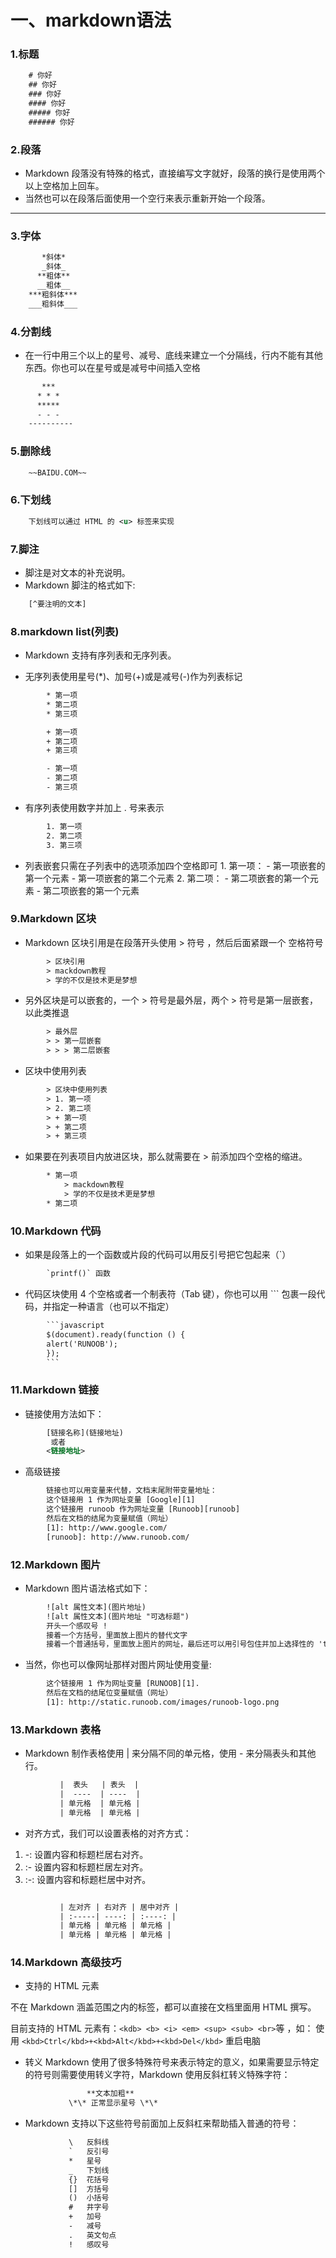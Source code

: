 # 一、markdown语法

### 1.标题

```xml
    # 你好
    ## 你好
    ### 你好
    #### 你好
    ##### 你好
    ###### 你好
```

### 2.段落

* Markdown 段落没有特殊的格式，直接编写文字就好，段落的换行是使用两个以上空格加上回车。
* 当然也可以在段落后面使用一个空行来表示重新开始一个段落。

***

### 3.字体

```xml
       *斜体*
       _斜体_
      **粗体**
      __粗体__
    ***粗斜体***
    ___粗斜体___
```

### 4.分割线

* 在一行中用三个以上的星号、减号、底线来建立一个分隔线，行内不能有其他东西。你也可以在星号或是减号中间插入空格

```xml
       ***
      * * *
      *****
      - - -
    ----------
```

### 5.删除线

```xml
    ~~BAIDU.COM~~
```

### 6.下划线

```xml
    下划线可以通过 HTML 的 <u> 标签来实现
```

### 7.脚注

* 脚注是对文本的补充说明。
* Markdown 脚注的格式如下:

```xml
    [^要注明的文本]
```

### 8.markdown list(列表)

* Markdown 支持有序列表和无序列表。

* 无序列表使用星号(*)、加号(+)或是减号(-)作为列表标记

```xml
        * 第一项
        * 第二项
        * 第三项

        + 第一项
        + 第二项
        + 第三项

        - 第一项
        - 第二项
        - 第三项
```

* 有序列表使用数字并加上 . 号来表示

```xml
        1. 第一项
        2. 第二项
        3. 第三项
```

* 列表嵌套只需在子列表中的选项添加四个空格即可
        1. 第一项：
            - 第一项嵌套的第一个元素
            - 第一项嵌套的第二个元素
        2. 第二项：
            - 第二项嵌套的第一个元素
            - 第二项嵌套的第一个元素

### 9.Markdown 区块

* Markdown 区块引用是在段落开头使用 > 符号 ，然后后面紧跟一个 空格符号

```xml
        > 区块引用
        > mackdown教程
        > 学的不仅是技术更是梦想
```

* 另外区块是可以嵌套的，一个 > 符号是最外层，两个 > 符号是第一层嵌套，以此类推退

```xml
        > 最外层
        > > 第一层嵌套
        > > > 第二层嵌套
```

* 区块中使用列表

```xml
        > 区块中使用列表
        > 1. 第一项
        > 2. 第二项
        > + 第一项
        > + 第二项
        > + 第三项
```

* 如果要在列表项目内放进区块，那么就需要在 > 前添加四个空格的缩进。

```xml
        * 第一项
            > mackdown教程
            > 学的不仅是技术更是梦想
        * 第二项
```

### 10.Markdown 代码

* 如果是段落上的一个函数或片段的代码可以用反引号把它包起来（`）

```xml
        `printf()` 函数
```

* 代码区块使用 4 个空格或者一个制表符（Tab 键），你也可以用 ``` 包裹一段代码，并指定一种语言（也可以不指定）

```xml
        ```javascript
        $(document).ready(function () {
        alert('RUNOOB');
        });
        ```
```

### 11.Markdown 链接

* 链接使用方法如下：

```xml
        [链接名称](链接地址)
         或者
        <链接地址>
```

* 高级链接

```xml
        链接也可以用变量来代替，文档末尾附带变量地址：
        这个链接用 1 作为网址变量 [Google][1]
        这个链接用 runoob 作为网址变量 [Runoob][runoob]
        然后在文档的结尾为变量赋值（网址）
        [1]: http://www.google.com/
        [runoob]: http://www.runoob.com/
```

### 12.Markdown 图片

* Markdown 图片语法格式如下：

```xml
        ![alt 属性文本](图片地址)
        ![alt 属性文本](图片地址 "可选标题")
        开头一个感叹号 !
        接着一个方括号，里面放上图片的替代文字
        接着一个普通括号，里面放上图片的网址，最后还可以用引号包住并加上选择性的 'title' 属性的文字。
```

* 当然，你也可以像网址那样对图片网址使用变量:

```xml
        这个链接用 1 作为网址变量 [RUNOOB][1].
        然后在文档的结尾位变量赋值（网址）
        [1]: http://static.runoob.com/images/runoob-logo.png
```

### 13.Markdown 表格

* Markdown 制作表格使用 | 来分隔不同的单元格，使用 - 来分隔表头和其他行。

```xml
           |  表头   | 表头  |
           |  ----  | ----  |
           | 单元格  | 单元格 |
           | 单元格  | 单元格 |

```

* 对齐方式，我们可以设置表格的对齐方式：

1. -: 设置内容和标题栏居右对齐。
2. :- 设置内容和标题栏居左对齐。
3. :-: 设置内容和标题栏居中对齐。

```xml

           | 左对齐 | 右对齐 | 居中对齐 |
           | :-----| ----: | :----: |
           | 单元格 | 单元格 | 单元格 |
           | 单元格 | 单元格 | 单元格 |
```

### 14.Markdown 高级技巧

* 支持的 HTML 元素

不在 Markdown 涵盖范围之内的标签，都可以直接在文档里面用 HTML 撰写。

目前支持的 HTML 元素有：`<kdb> <b> <i> <em> <sup> <sub> <br>`等 ，如：
          使用 `<kbd>Ctrl</kbd>+<kbd>Alt</kbd>+<kbd>Del</kbd>` 重启电脑

* 转义
          Markdown 使用了很多特殊符号来表示特定的意义，如果需要显示特定的符号则需要使用转义字符，Markdown 使用反斜杠转义特殊字符：

```xml
                 **文本加粗**
             \*\* 正常显示星号 \*\*
```

* Markdown 支持以下这些符号前面加上反斜杠来帮助插入普通的符号：

```xml
             \   反斜线
             `   反引号
             *   星号
             _   下划线
             {}  花括号
             []  方括号
             ()  小括号
             #   井字号
             +   加号
             -   减号
             .   英文句点
             !   感叹号
```